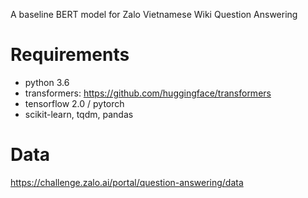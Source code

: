 A baseline BERT model for Zalo Vietnamese Wiki Question Answering
# Requirements
* python 3.6
* transformers: https://github.com/huggingface/transformers
* tensorflow 2.0 / pytorch
* scikit-learn, tqdm, pandas
# Data
https://challenge.zalo.ai/portal/question-answering/data
